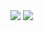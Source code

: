 <!-- ## Hi there 👋 -->

<!--
**syp6764/syp6764** is a ✨ _special_ ✨ repository because its `README.md` (this file) appears on your GitHub profile.

Here are some ideas to get you started:

- 🔭 I’m currently working on ...
- 🌱 I’m currently learning ...
- 👯 I’m looking to collaborate on ...
- 🤔 I’m looking for help with ...
- 💬 Ask me about ...
- 📫 How to reach me: ...
- 😄 Pronouns: ...
- ⚡ Fun fact: ...
-->

<img src="https://capsule-render.vercel.app/api?type=waving&color=0:bbf2ff,100:bfb2ff&height=200&section=header&text=seoyoung's&fontSize=70&fontColor=fff&fontAlign=30&fontAlignY=40" />

<img src="https://capsule-render.vercel.app/api?type=waving&color=0:bbf2ff,100:bfb2ff&height=150&section=footer" />
